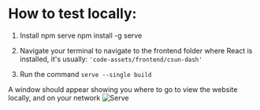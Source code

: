 # How to test locally: #
1. Install npm serve
npm install -g serve

2. Navigate your terminal to navigate to the frontend folder where React is installed, it's usually:
`'code-assets/frontend/csun-dash'`

3. Run the command
```serve --single build```

A window should appear showing you where to go to view the website locally, and on your network
![Serve](https://github.com/kyeou/CSUN-Dashboard/tree/main/documentation/images/serve.png "")


